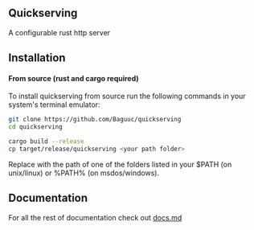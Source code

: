 ## Quickserving
A configurable rust http server

## Installation

#### From source (rust and cargo required)
To install quickserving from source run the following commands in your system's terminal emulator:
```bash
git clone https://github.com/Baguuc/quickserving
cd quickserving

cargo build --release
cp target/release/quickserving <your path folder>
```
Replace <your path folder> with the path of one of the folders listed in your $PATH (on unix/linux) or %PATH% (on msdos/windows).

## Documentation
For all the rest of documentation check out [docs.md](docs/docs.md)
